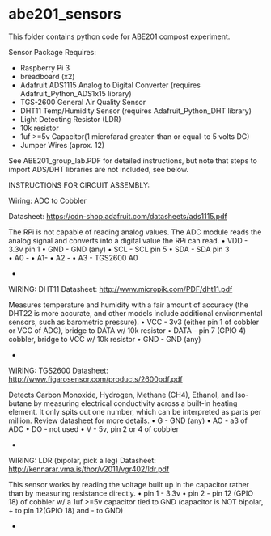 # abe201_sensors
This folder contains python code for ABE201 compost experiment.

Sensor Package Requires:
-  Raspberry Pi 3
-  breadboard (x2)
-  Adafruit ADS1115 Analog to Digital Converter (requires Adafruit_Python_ADS1x15 library)
-  TGS-2600 General Air Quality Sensor
-  DHT11 Temp/Humidity Sensor (requires Adafruit_Python_DHT library)
-  Light Detecting Resistor (LDR)
-  10k resistor
-  1uf >=5v Capacitor(1 microfarad greater-than or equal-to 5 volts DC)
-  Jumper Wires (aprox. 12)

See ABE201_group_lab.PDF for detailed instructions, but note that steps to import ADS/DHT libraries are not included, see below.


INSTRUCTIONS FOR CIRCUIT ASSEMBLY:

Wiring: ADC to Cobbler

Datasheet: https://cdn-shop.adafruit.com/datasheets/ads1115.pdf 

The RPi is not capable of reading analog values. The ADC module reads the analog signal and converts into a digital value the RPi can read. 
•	VDD - 3.3v pin 1 
•	GND - GND (any) 
•	SCL - SCL pin 5 
•	SDA - SDA pin 3  
•	A0 - 
•	A1- • A2 - 
•	A3 - TGS2600 A0 

-

WIRING: DHT11 
Datasheet: http://www.micropik.com/PDF/dht11.pdf 

Measures temperature and humidity with a fair amount of accuracy (the DHT22 is more accurate, and other models include additional environmental sensors, such as barometric pressure). 
•	VCC - 3v3 (either pin 1 of cobbler or VCC of ADC), bridge to DATA w/ 10k resistor 
•	DATA - pin 7 (GPIO 4) cobbler, bridge to VCC w/ 10k resistor 
•	GND -  GND (any) 

-
 
WIRING: TGS2600 
Datasheet: http://www.figarosensor.com/products/2600pdf.pdf 

Detects Carbon Monoxide, Hydrogen, Methane (CH4), Ethanol, and Iso-butane by measuring electrical conductivity across a built-in heating element. It only spits out one number, which can be interpreted as parts per million. Review datasheet for more details. 
•	G - GND (any) 
•	AO - a3 of ADC 
•	DO - not used 
•	V - 5v, pin 2 or 4 of cobbler 

-

WIRING: LDR (bipolar, pick a leg) 
Datasheet: http://kennarar.vma.is/thor/v2011/vgr402/ldr.pdf 

This sensor works by reading the voltage built up in the capacitor rather than by measuring resistance directly. 
•	pin 1 - 3.3v 
•	pin 2 - pin 12 (GPIO 18) of cobbler w/ a 1uf >=5v capacitor tied to GND (capacitor is NOT bipolar, + to pin 12(GPIO 18) and - to GND)

-
